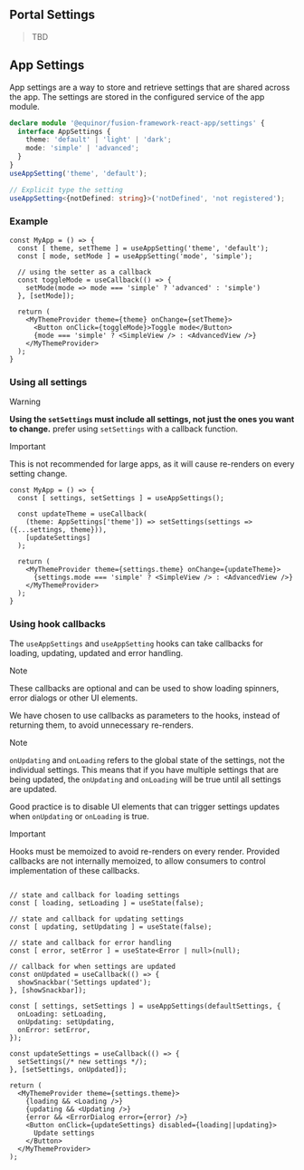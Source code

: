 ## Portal Settings

> TBD

## App Settings

App settings are a way to store and retrieve settings that are shared across the app. The settings are stored in the configured service of the app module.

```ts
declare module '@equinor/fusion-framework-react-app/settings' {
  interface AppSettings {
    theme: 'default' | 'light' | 'dark';
    mode: 'simple' | 'advanced';
  }
}
useAppSetting('theme', 'default');

// Explicit type the setting
useAppSetting<{notDefined: string}>('notDefined', 'not registered');
```

### Example

```tsx
const MyApp = () => {
  const [ theme, setTheme ] = useAppSetting('theme', 'default');
  const [ mode, setMode ] = useAppSetting('mode', 'simple');

  // using the setter as a callback
  const toggleMode = useCallback(() => {
    setMode(mode => mode === 'simple' ? 'advanced' : 'simple')
  }, [setMode]);

  return (
    <MyThemeProvider theme={theme} onChange={setTheme}>
      <Button onClick={toggleMode}>Toggle mode</Button>
      {mode === 'simple' ? <SimpleView /> : <AdvancedView />}
    </MyThemeProvider>
  );
}
```

### Using all settings

> [!WARNING]
> **Using the `setSettings` must include all settings, not just the ones you want to change.**
> prefer using `setSettings` with a callback function.

> [!IMPORTANT]
> This is not recommended for large apps, as it will cause re-renders on every setting change.

```tsx
const MyApp = () => {
  const [ settings, setSettings ] = useAppSettings();

  const updateTheme = useCallback(
    (theme: AppSettings['theme']) => setSettings(settings => ({...settings, theme})),
    [updateSettings]
  );
      
  return (
    <MyThemeProvider theme={settings.theme} onChange={updateTheme}>
      {settings.mode === 'simple' ? <SimpleView /> : <AdvancedView />}
    </MyThemeProvider>
  );
}
```

### Using hook callbacks

The `useAppSettings` and `useAppSetting` hooks can take callbacks for loading, updating, updated and error handling.

> [!NOTE]
> These callbacks are optional and can be used to show loading spinners, error dialogs or other UI elements.
>
> We have chosen to use callbacks as parameters to the hooks, instead of returning them, to avoid unnecessary re-renders.

> [!NOTE]
> `onUpdating` and `onLoading` refers to the global state of the settings, not the individual settings. This means that if you have multiple settings that are being updated, the `onUpdating` and `onLoading` will be true until all settings are updated.
> 
> Good practice is to disable UI elements that can trigger settings updates when `onUpdating` or `onLoading` is true.


> [!IMPORTANT]
> Hooks must be memoized to avoid re-renders on every render. Provided callbacks are not internally memoized, to allow consumers to control implementation of these callbacks.

```tsx

// state and callback for loading settings
const [ loading, setLoading ] = useState(false);

// state and callback for updating settings
const [ updating, setUpdating ] = useState(false);

// state and callback for error handling
const [ error, setError ] = useState<Error | null>(null);

// callback for when settings are updated
const onUpdated = useCallback(() => {
  showSnackbar('Settings updated');
}, [showSnackbar]);

const [ settings, setSettings ] = useAppSettings(defaultSettings, {
  onLoading: setLoading,
  onUpdating: setUpdating,
  onError: setError,
});

const updateSettings = useCallback(() => {
  setSettings(/* new settings */);
}, [setSettings, onUpdated]);

return (
  <MyThemeProvider theme={settings.theme}>
    {loading && <Loading />}
    {updating && <Updating />}
    {error && <ErrorDialog error={error} />}
    <Button onClick={updateSettings} disabled={loading||updating}>
      Update settings
    </Button>
  </MyThemeProvider>
);
```
